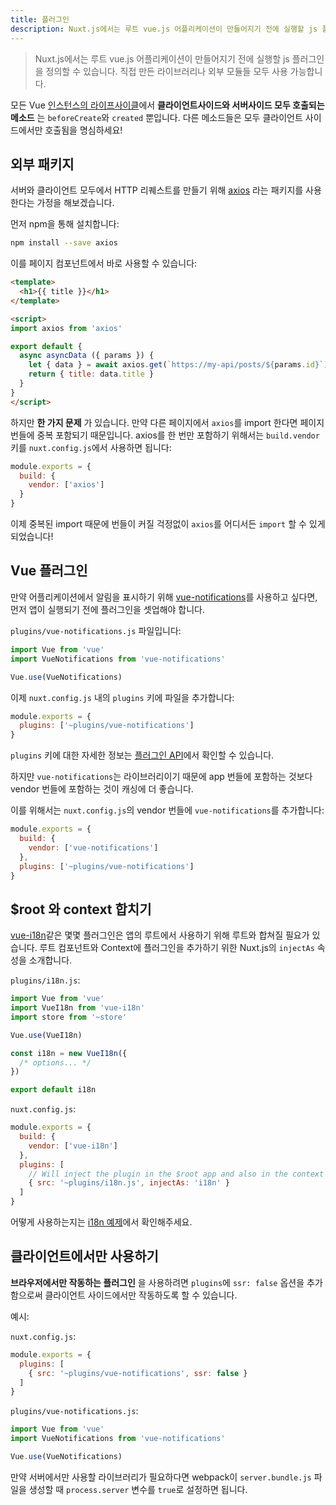```yaml
---
title: 플러그인
description: Nuxt.js에서는 루트 vue.js 어플리케이션이 만들어지기 전에 실행할 js 플러그인을 정의할 수 있습니다. 직접 만든 라이브러리나 외부 모듈들 모두 사용 가능합니다.
---
```


> Nuxt.js에서는 루트 vue.js 어플리케이션이 만들어지기 전에 실행할 js 플러그인을 정의할 수 있습니다. 직접 만든 라이브러리나 외부 모듈들 모두 사용 가능합니다.

<div class="Alert">

모든 Vue [인스턴스의 라이프사이클](https://vuejs.org/v2/guide/instance.html#Lifecycle-Diagram)에서 **클라이언트사이드와 서버사이드 모두 호출되는 메소드** 는 `beforeCreate`와 `created` 뿐입니다. 다른 메소드들은 모두 클라이언트 사이드에서만 호출됨을 명심하세요!

</div>

## 외부 패키지

서버와 클라이언트 모두에서 HTTP 리퀘스트를 만들기 위해 [axios](https://github.com/mzabriskie/axios) 라는 패키지를 사용한다는 가정을 해보겠습니다.

먼저 npm을 통해 설치합니다:

```bash
npm install --save axios
```

이를 페이지 컴포넌트에서 바로 사용할 수 있습니다:

```html
<template>
  <h1>{{ title }}</h1>
</template>

<script>
import axios from 'axios'

export default {
  async asyncData ({ params }) {
    let { data } = await axios.get(`https://my-api/posts/${params.id}`)
    return { title: data.title }
  }
}
</script>
```

하지만 **한 가지 문제** 가 있습니다. 만약 다른 페이지에서 `axios`를 import 한다면 페이지 번들에 중복 포함되기 때문입니다. axios를 한 번만 포함하기 위해서는 `build.vendor` 키를 `nuxt.config.js`에서 사용하면 됩니다:

```js
module.exports = {
  build: {
    vendor: ['axios']
  }
}
```

이제 중복된 import 때문에 번들이 커질 걱정없이 `axios`를 어디서든 `import` 할 수 있게 되었습니다!

## Vue 플러그인

만약 어플리케이션에서 알림을 표시하기 위해 [vue-notifications](https://github.com/se-panfilov/vue-notifications)를 사용하고 싶다면, 먼저 앱이 실행되기 전에 플러그인을 셋업해야 합니다.

`plugins/vue-notifications.js` 파일입니다:
```js
import Vue from 'vue'
import VueNotifications from 'vue-notifications'

Vue.use(VueNotifications)
```

이제 `nuxt.config.js` 내의 `plugins` 키에 파일을 추가합니다:
```js
module.exports = {
  plugins: ['~plugins/vue-notifications']
}
```

`plugins` 키에 대한 자세한 정보는 [플러그인 API](/api/configuration-plugins)에서 확인할 수 있습니다.

하지만 `vue-notifications`는 라이브러리이기 때문에 app 번들에 포함하는 것보다 vendor 번들에 포함하는 것이 캐싱에 더 좋습니다.

이를 위해서는 `nuxt.config.js`의 vendor 번들에 `vue-notifications`를 추가합니다:
```js
module.exports = {
  build: {
    vendor: ['vue-notifications']
  },
  plugins: ['~plugins/vue-notifications']
}
```

## $root 와 context 합치기

[vue-i18n](https://github.com/kazupon/vue-i18n)같은 몇몇 플러그인은 앱의 루트에서 사용하기 위해 루트와 합쳐질 필요가 있습니다. 루트 컴포넌트와 Context에 플러그인을 추가하기 위한 Nuxt.js의 `injectAs` 속성을 소개합니다.

`plugins/i18n.js`:
```js
import Vue from 'vue'
import VueI18n from 'vue-i18n'
import store from '~store'

Vue.use(VueI18n)

const i18n = new VueI18n({
  /* options... */
})

export default i18n
```

`nuxt.config.js`:
```js
module.exports = {
  build: {
    vendor: ['vue-i18n']
  },
  plugins: [
    // Will inject the plugin in the $root app and also in the context as `i18n`
    { src: '~plugins/i18n.js', injectAs: 'i18n' }
  ]
}
```

어떻게 사용하는지는 [i18n 예제](/examples/i18n)에서 확인해주세요.

## 클라이언트에서만 사용하기

**브라우저에서만 작동하는 플러그인** 을 사용하려면 `plugins`에 `ssr: false` 옵션을 추가함으로써 클라이언트 사이드에서만 작동하도록 할 수 있습니다.

예시:

`nuxt.config.js`:
```js
module.exports = {
  plugins: [
    { src: '~plugins/vue-notifications', ssr: false }
  ]
}
```

`plugins/vue-notifications.js`:
```js
import Vue from 'vue'
import VueNotifications from 'vue-notifications'

Vue.use(VueNotifications)
```

만약 서버에서만 사용할 라이브러리가 필요하다면 webpack이 `server.bundle.js` 파일을 생성할 때 `process.server` 변수를 `true`로 설정하면 됩니다.
